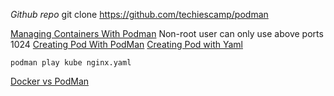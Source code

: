 _Github repo_
git clone https://github.com/techiescamp/podman

[Managing Containers With Podman](https://techiescamp.com/topic/managing-containers-with-podman/)
Non-root user can only use above ports 1024
[Creating Pod With PodMan](https://techiescamp.com/topic/creating-pod-with-podman/)
[Creating Pod with Yaml](https://techiescamp.com/topic/create-podman-pod-from-yaml/)
```
podman play kube nginx.yaml
```

[Docker vs PodMan](https://techiescamp.com/topic/docker-vs-podman/)
